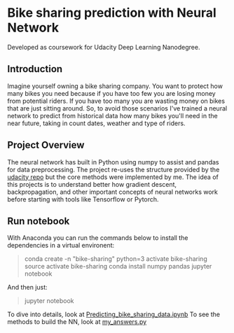 # Bike sharing prediction with Neural Network
Developed as coursework for Udacity Deep Learning Nanodegree.

## Introduction
Imagine yourself owning a bike sharing company. You want to protect how many bikes you need because if you have too few you are losing money from potential riders. If you have too many you are wasting money on bikes that are just sitting around.
So, to avoid those scenarios I've trained a neural network to predict from historical data how many bikes you'll need in the near future, taking in count dates, weather and type of riders.

## Project Overview
The neural network has built in Python using numpy to assist and pandas for data preprocessing.
The project re-uses the structure provided by the [udacity repo](https://github.com/udacity/deep-learning-v2-pytorch/tree/master/project-bikesharing) but the core methods were implemented by me.
The idea of this projects is to understand better how gradient descent, backpropagation, and other important concepts of neural networks work before starting with tools like Tensorflow or Pytorch.

## Run notebook
With Anaconda you can run the commands below to install the dependencies in a virtual environent:
> conda create -n "bike-sharing" python=3
> activate bike-sharing
> source activate bike-sharing
> conda install numpy pandas jupyter notebook

And then just:
> jupyter notebook

To dive into details, look at [Predicting_bike_sharing_data.ipynb](https://github.com/matiaslgh/bike-sharing-prediction/blob/master/Predicting_bike_sharing_data.ipynb)
To see the methods to build the NN, look at [my_answers.py](https://github.com/matiaslgh/bike-sharing-prediction/blob/master/my_answers.py)